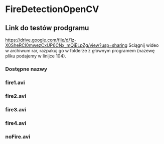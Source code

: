 # FireDetectionOpenCV
## Link do testów prodgramu
https://drive.google.com/file/d/1z-X0SheRCI0mwezCxUP6CNx_mQiELpZg/view?usp=sharing
Sciągnij wideo w archiwum rar, razpakuj go w folderze z głównym programem (nazewę pliku podajemy w linijce 104).

### Dostępne nazwy 
### fire1.avi
### fire2.avi
### fire3.avi
### fire4.avi
### noFire.avi
